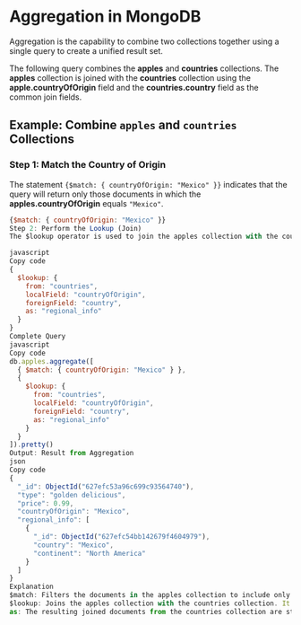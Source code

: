 # Aggregation in MongoDB

Aggregation is the capability to combine two collections together using a single query to create a unified result set.

The following query combines the **apples** and **countries** collections. The **apples** collection is joined with the **countries** collection using the **apple.countryOfOrigin** field and the **countries.country** field as the common join fields.

## Example: Combine `apples` and `countries` Collections

### Step 1: Match the Country of Origin
The statement `{$match: { countryOfOrigin: "Mexico" }}` indicates that the query will return only those documents in which the **apples.countryOfOrigin** equals `"Mexico"`.

```javascript
{$match: { countryOfOrigin: "Mexico" }}
Step 2: Perform the Lookup (Join)
The $lookup operator is used to join the apples collection with the countries collection. It matches the countryOfOrigin field in the apples collection with the country field in the countries collection.

javascript
Copy code
{ 
  $lookup: {
    from: "countries",
    localField: "countryOfOrigin",
    foreignField: "country",
    as: "regional_info"
  }
}
Complete Query
javascript
Copy code
db.apples.aggregate([
  { $match: { countryOfOrigin: "Mexico" } },
  { 
    $lookup: {
      from: "countries",
      localField: "countryOfOrigin",
      foreignField: "country",
      as: "regional_info"
    }
  }
]).pretty()
Output: Result from Aggregation
json
Copy code
{
  "_id": ObjectId("627efc53a96c699c93564740"),
  "type": "golden delicious",
  "price": 0.99,
  "countryOfOrigin": "Mexico",
  "regional_info": [
    {
      "_id": ObjectId("627efc54bb142679f4604979"),
      "country": "Mexico",
      "continent": "North America"
    }
  ]
}
Explanation
$match: Filters the documents in the apples collection to include only those where the countryOfOrigin is "Mexico".
$lookup: Joins the apples collection with the countries collection. It finds documents in the countries collection where the country field matches the countryOfOrigin field from the apples collection.
as: The resulting joined documents from the countries collection are stored in the regional_info array.